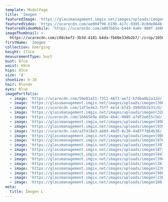 ```yaml
---
template: ModelPage
title: 'Imogen '
featuredImage: 'https://glassmanagement.imgix.net/images/uploads/imogenl098349834banner_.png'
featuredVideo: 'https://ucarecdn.com/ae004f96-b19b-417c-9385-8c0de864bf29/'
featuredVideoMobile: 'https://ucarecdn.com/a007b65e-b444-4a0c-900f-1600cdd11687/'
imageThumbnail: >-
  https://ucarecdn.com/c08cbef2-3b3d-4181-b4da-fb60e33db2b7/-/crop/1050x1236/0,164/-/preview/
firstName: 'Imogen '
collection: Emerging
height: 173cm
measurementType: bust
bust: 87cm
waist: 69cm
hips: 85cm
size: '8'
shoeSize: 9-10
hair: Blonde
eyes: Blue
imagePortfolio:
  - image: 'https://ucarecdn.com/56e01a51-7311-4671-ae71-b7dba8b2a12d/'
  - image: 'https://glassmanagement.imgix.net/images/uploads/imogenl3987438.jpg'
  - image: 'https://ucarecdn.com/1af3e4e3-f5ff-4e14-b7d3-399d5b1b31c9/'
  - image: 'https://glassmanagement.imgix.net/images/uploads/imogenl328744733.jpg'
  - image: 'https://ucarecdn.com/16665b9e-605e-464c-9005-a7df2e655c5d/'
  - image: 'https://glassmanagement.imgix.net/images/uploads/imogenl098349834.jpg'
  - image: 'https://glassmanagement.imgix.net/images/uploads/imogenl93939932.jpg'
  - image: 'https://ucarecdn.com/a37418e3-a60d-46d5-8c30-4a87f7d64b38/'
  - image: 'https://glassmanagement.imgix.net/images/uploads/imogenl90839993.jpg'
  - image: 'https://glassmanagement.imgix.net/images/uploads/imogenl87613634.jpg'
  - image: 'https://glassmanagement.imgix.net/images/uploads/imogenl39783333.jpg'
  - image: 'https://glassmanagement.imgix.net/images/uploads/imogenl8736734.jpg'
  - image: 'https://glassmanagement.imgix.net/images/uploads/imogenl8473343.jpg'
  - image: 'https://glassmanagement.imgix.net/images/uploads/imogenl3987438.jpg'
  - image: 'https://glassmanagement.imgix.net/images/uploads/imogenl263487.jpg'
  - image: 'https://glassmanagement.imgix.net/images/uploads/imogenl238794.jpg'
  - image: 'https://glassmanagement.imgix.net/images/uploads/imogenl9084.jpg'
  - image: 'https://glassmanagement.imgix.net/images/uploads/imogenl2309-87373.jpg'
  - image: 'https://glassmanagement.imgix.net/images/uploads/imogen100.jpg'
meta:
  title: Imogen L
---
```


